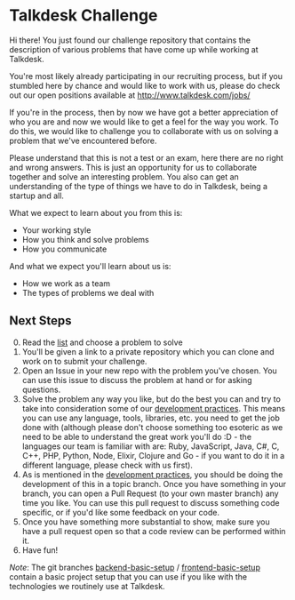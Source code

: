# Talkdesk Challenge

Hi there! You just found our challenge repository that contains the description
of various problems that have come up while working at Talkdesk.

You're most likely already participating in our recruiting process, but if you
stumbled here by chance and would like to work with us, please do check out our
open positions available at http://www.talkdesk.com/jobs/

If you're in the process, then by now we have got a better appreciation of who
you are and now we would like to get a feel for the way you work. To do this, we
would like to challenge you to collaborate with us on solving a problem that
we've encountered before.

Please understand that this is not a test or an exam, here there are no right and wrong
answers. This is just an opportunity for us to collaborate together and solve an interesting
problem. You also can get an understanding of the type of things we have to do in Talkdesk,
being a startup and all.

What we expect to learn about you from this is:

* Your working style
* How you think and solve problems
* How you communicate

And what we expect you'll learn about us is:

* How we work as a team
* The types of problems we deal with

## Next Steps

0. Read the [list](problems/) and choose a problem to solve
0. You'll be given a link to a private repository which you can clone and work
   on to submit your challenge.
0. Open an Issue in your new repo with the problem you've chosen. You can use this
   issue to discuss the problem at hand or for asking questions.
0. Solve the problem any way you like, but do the best you can and try to take
   into consideration some of our [development practices](docs/development_practices.md).
   This means you can use any language, tools, libraries, etc. you need to get the job
   done with (although please don't choose something too esoteric as we need to be
   able to understand the great work you'll do :D - the languages our team is familiar with are: Ruby, JavaScript, Java, C#, C, C++, PHP, Python, Node, Elixir, Clojure and Go - if you want to do it in a different language, please check with us first).
0. As is mentioned in the [development practices](docs/development_practices.md), you should be doing the development of this in a topic branch. Once you have something in your branch, you can open a Pull Request (to your own master branch) any time you like. You can use this pull request to discuss something code specific, or if you'd like some feedback on your code.
0. Once you have something more substantial to show, make sure you have a pull request open so that a code review can be performed within it.
0. Have fun!

*Note*: The git branches [backend-basic-setup][1] / [frontend-basic-setup][2]
contain a basic project setup that you can use if you like with the technologies
we routinely use at Talkdesk.

[1]:https://github.com/Talkdesk/challenge/tree/backend-basic-setup
[2]:https://github.com/Talkdesk/challenge/tree/frontend-basic-setup
